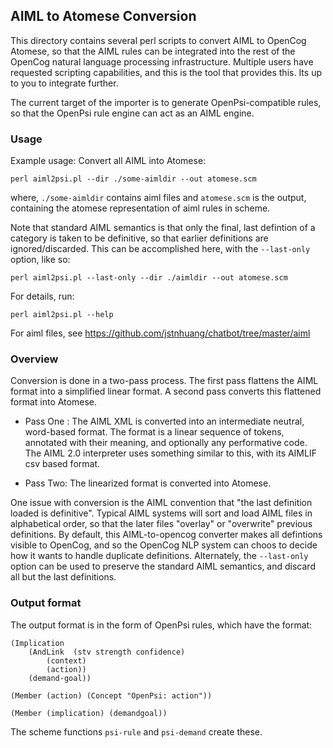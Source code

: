 AIML to Atomese Conversion
--------------------------
This directory contains several perl scripts to convert AIML to OpenCog
Atomese, so that the AIML rules can be integrated into the rest of the
OpenCog natural language processing infrastructure.  Multiple users have
requested scripting capabilities, and this is the tool that provides
this.  Its up to you to integrate further.

The current target of the importer is to generate OpenPsi-compatible
rules, so that the OpenPsi rule engine can act as an AIML engine.


### Usage
Example usage: Convert all AIML into Atomese:
```
perl aiml2psi.pl --dir ./some-aimldir --out atomese.scm
```
where, `./some-aimldir` contains aiml files and `atomese.scm` is the
output, containing the atomese representation of aiml rules in scheme.

Note that standard AIML semantics is that only the final, last defintion
of a category is taken to be definitive, so that earlier definitions are
ignored/discarded.  This can be accomplished here, with the
`--last-only` option, like so:
```
perl aiml2psi.pl --last-only --dir ./aimldir --out atomese.scm
```

For details, run:
```
perl aiml2psi.pl --help
```
For aiml files, see https://github.com/jstnhuang/chatbot/tree/master/aiml

### Overview
Conversion is done in a two-pass process.  The first pass flattens
the AIML format into a simplified linear format.  A second pass
converts this flattened format into Atomese.

* Pass One : The AIML XML is converted into an intermediate neutral,
  word-based format. The format is a linear sequence of tokens,
  annotated with their meaning, and optionally any performative code.
  The AIML 2.0 interpreter uses something similar to this, with
  its AIMLIF csv based format.

* Pass Two: The linearized format is converted into Atomese.

One issue with conversion is the AIML convention that "the last
definition loaded is definitive".  Typical AIML systems will sort and
load AIML files in alphabetical order, so that the later files "overlay"
or "overwrite" previous definitions. By default, this AIML-to-opencog
converter makes all defintions visible to OpenCog, and so the OpenCog
NLP system can choos to decide how it wants to handle duplicate definitions.
Alternately, the `--last-only` option can be used to preserve the
standard AIML semantics, and discard all but the last definitions.

### Output format

The output format is in the form of OpenPsi rules, which have the format:
```
(Implication
	(AndLink  (stv strength confidence)
		(context)
		(action))
	(demand-goal))

(Member (action) (Concept "OpenPsi: action"))

(Member (implication) (demandgoal))
```

The scheme functions `psi-rule` and `psi-demand` create these.
